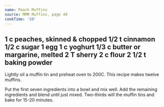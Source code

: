 ```yaml
---
name: Peach Muffins
source: MMM Muffins, page 49
cookTime: '20'
---
```

1 c peaches, skinned & chopped
1/2 t cinnamon
1/2 c sugar
1 egg
1 c yoghurt
1/3 c butter or margarine, melted
2 T sherry
2 c flour
2 1/2 t baking powder
---
Lightly oil a muffin tin and preheat oven to 200C.  This recipe makes twelve muffins.

Put the first seven ingredients into a bowl and mix well.  Add the remaining ingredients and blend until just mixed.  Two-thirds will the muffin tins and bake for 15-20 minutes.

